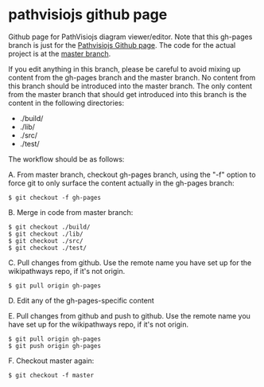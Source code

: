 pathvisiojs github page
=======================

Github page for PathVisiojs diagram viewer/editor. Note that this gh-pages branch is just for the [Pathvisiojs Github page](http://wikipathways.github.io/pathvisiojs/). The code for the actual project is at the [master branch](https://github.com/wikipathways/pathvisiojs/).

If you edit anything in this branch, please be careful to avoid mixing up content from the gh-pages branch and the master branch. No content from this branch should be introduced into the master branch. The only content from the master branch that should get introduced into this branch is the content in the following directories:

* ./build/
* ./lib/
* ./src/
* ./test/

The workflow should be as follows:

A. From master branch, checkout gh-pages branch, using the "-f" option to force git to only surface the content actually in the gh-pages branch:

```
$ git checkout -f gh-pages
```

B. Merge in code from master branch:

```
$ git checkout ./build/
$ git checkout ./lib/
$ git checkout ./src/
$ git checkout ./test/
```

C. Pull changes from github. Use the remote name you have set up for the wikipathways repo, if it's not origin.

```
$ git pull origin gh-pages
```

D. Edit any of the gh-pages-specific content

E. Pull changes from github and push to github. Use the remote name you have set up for the wikipathways repo, if it's not origin.

```
$ git pull origin gh-pages
$ git push origin gh-pages
```

F. Checkout master again:

```
$ git checkout -f master
```
